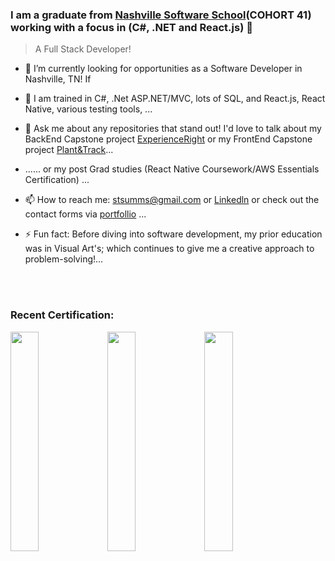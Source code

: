 ### I am a graduate from [Nashville Software School](http://nashvillesoftwareschool.com/)(COHORT 41) working with a focus in (C#, .NET and React.js) 👋
> A Full Stack Developer!

- 🔭 I’m currently looking for opportunities as a Software Developer in Nashville, TN! If
- 🌱 I am trained in C#, .Net ASP.NET/MVC, lots of SQL, and React.js, React Native, various testing tools, ...
- 💬 Ask me about any repositories that stand out! I'd love to talk about my BackEnd Capstone project [ExperienceRight](https://github.com/TriggSumms/BackEnd-Capstone--TS-ExperienceRight-) or my FrontEnd Capstone project [Plant&Track](https://github.com/TriggSumms/Plant-and-Track)...
- ...... or my post Grad studies (React Native Coursework/AWS Essentials Certification) ...
- 📫 How to reach me: stsumms@gmail.com or [Linkedln](https://www.linkedin.com/in/triggsumms/) or check out the contact forms via [portfollio](https://triggsumms.github.io/) ...

- ⚡ Fun fact: Before diving into software development, my prior education was in Visual Art's; which continues to give me a creative approach to problem-solving!...

<br></br>
### Recent Certification:
<img src="https://res.cloudinary.com/triggsumms/image/upload/v1607031795/fep9gbhzxwtqrqtqbad4.png" width="30%"></img>
<img src="https://res.cloudinary.com/triggsumms/image/upload/v1613874579/nkdxqar0y0ge03fx9j9g.jpg" width="30%"></img>
<img src="https://res.cloudinary.com/triggsumms/image/upload/v1613874579/nkdxqar0y0ge03fx9j9g.jpg" width="30%"></img>




